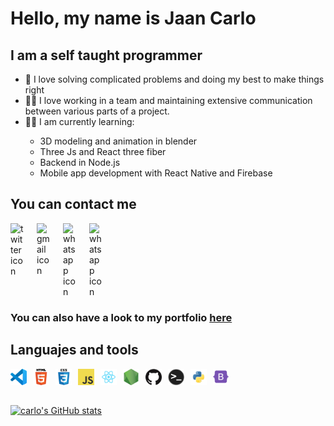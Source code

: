 <h1>Hello, my name is Jaan Carlo</h1>
 
<h2>I am a self taught programmer</h2>
<ul>
	<li>💎 I love solving complicated problems and doing my best to make things right</li>
	<li>🏋️‍♂️ I love working in a team and maintaining extensive communication between various parts of a project.</li>
	<li>🧑‍🎓 I am currently learning:</li>
	<ul>
		<li>3D modeling and animation in blender</li>
		<li>Three Js and React three fiber</li>
		<li>Backend in Node.js</li>
		<li>Mobile app development with React Native and Firebase</li>
	</ul>
</ul>

<h2>You can contact me</h2>

<div style="display:flex;gap:20px;">
	<a href="https://twitter.com/janrt03243200">
		<img src="https://unpkg.com/simple-icons@v6/icons/twitter.svg" width="22px" alt="twitter icon" align="left"/>
	</a>
	<a href="mailto:jaanc.rt@gmail.com">
		<img src="https://unpkg.com/simple-icons@v6/icons/gmail.svg" width="22px" alt="gmail icon" align="left"/>
	</a>
	<a href="https://wa.me/+523327694781">
		<img src="https://unpkg.com/simple-icons@v6/icons/whatsapp.svg" width="22px" alt="whatsapp icon" align="left"/>
	</a>
	<a href="www.linkedin.com/in/jaan-carlo">
		<img src="https://unpkg.com/simple-icons@v6/icons/linkedin.svg" width="22px" alt="whatsapp icon" align="left"/>
	</a>
</div>

<h3>You can also have a look to my portfolio <a href="https://jaancarlo.netlify.app/">here</a></h3>

<h2>Languajes and tools</h2>

<div  style="display:flex;gap:10px;">
<img align="left" alt="Visual Studio Code" width="26px" src="https://raw.githubusercontent.com/github/explore/80688e429a7d4ef2fca1e82350fe8e3517d3494d/topics/visual-studio-code/visual-studio-code.png" />
<img align="left" alt="HTML5" width="26px" src="https://raw.githubusercontent.com/github/explore/80688e429a7d4ef2fca1e82350fe8e3517d3494d/topics/html/html.png" />
<img align="left" alt="CSS3" width="26px" src="https://raw.githubusercontent.com/github/explore/80688e429a7d4ef2fca1e82350fe8e3517d3494d/topics/css/css.png" />
<img align="left" alt="JavaScript" width="26px" src="https://raw.githubusercontent.com/github/explore/80688e429a7d4ef2fca1e82350fe8e3517d3494d/topics/javascript/javascript.png" />
<img align="left" alt="React" width="26px" src="https://raw.githubusercontent.com/github/explore/80688e429a7d4ef2fca1e82350fe8e3517d3494d/topics/react/react.png" />
<img align="left" alt="Node.js" width="26px" src="https://raw.githubusercontent.com/github/explore/80688e429a7d4ef2fca1e82350fe8e3517d3494d/topics/nodejs/nodejs.png" />
<img align="left" alt="GitHub" width="26px" src="https://raw.githubusercontent.com/github/explore/78df643247d429f6cc873026c0622819ad797942/topics/github/github.png" />
<img align="left" alt="Terminal" width="26px" src="https://raw.githubusercontent.com/github/explore/80688e429a7d4ef2fca1e82350fe8e3517d3494d/topics/terminal/terminal.png" />
<img align="left" alt="Terminal" width="26px" src="https://raw.githubusercontent.com/github/explore/80688e429a7d4ef2fca1e82350fe8e3517d3494d/topics/python/python.png" />
<img align="left" src="https://raw.githubusercontent.com/devicons/devicon/master/icons/bootstrap/bootstrap-plain.svg" alt="bootstrap" width="25" height="25" />
</div>
<div  style="margin:2rem"></div>

[![carlo's GitHub stats](https://github-readme-stats.vercel.app/api?username=carlo-coding&how_icons=true&theme=radical)](https://github.com/carlo-coding/github-readme-stats)